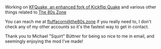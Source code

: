 Working on [KFQuake, an enhanced fork of Kickflip Quake](https://github.com/Fluffacorn/KFQuake) and various other things related to [The 80s Zone](https://the80s.zone)

You can reach me at fluffacorn@the80s.zone if you really need to, I don't check any of my other accounts so it's the fastest way to get in contact.

Thank you to Michael "Squirt" Büttner for being so nice to me in email, and seemingly enjoying the mod I've made!

<!---
fuck
--->
